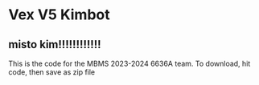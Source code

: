 # Vex V5 Kimbot
misto kim!!!!!!!!!!!!
----------------------------

This is the code for the MBMS 2023-2024 6636A team.
To download, hit code, then save as zip file
